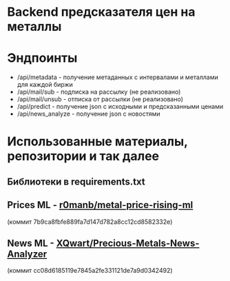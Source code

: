 # Backend предсказателя цен на металлы

# Эндпоинты

- /api/metadata - получение метаданных с интервалами и металлами для каждой биржи
- /api/mail/sub - подписка на рассылку (не реализовано)
- /api/mail/unsub - отписка от рассылки (не реализовано)
- /api/predict - получение json с исходными и предсказанными ценами
- /api/news_analyze - получение json с новостями

# Использованные материалы, репозитории и так далее

## Библиотеки в requirements.txt

## Prices ML - [r0manb/metal-price-rising-ml](https://github.com/r0manb/metal-price-rising-ml/tree/7b9ca8fbfe889fa7d147d782a8cc12cd8582332e) 
(коммит 7b9ca8fbfe889fa7d147d782a8cc12cd8582332e)

## News ML - [XQwart/Precious-Metals-News-Analyzer](https://github.com/XQwart/Precious-Metals-News-Analyzer/tree/cc08d6185119e7845a2fe331121de7a9d0342492)
(коммит cc08d6185119e7845a2fe331121de7a9d0342492)
